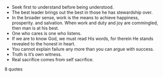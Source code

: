  - Seek first to understand before being understood.
 - The best leader brings out the best in those he has stewardship over.
 - In the broader sense, work is the means to achieve happiness, prosperity. and salvation. When work and duty and joy are commingled, then man is at his best.
 - One who cares is one who listens.
 - If we are to know God, we must read His words, for therein He stands revealed to the honest in heart.
 - You cannot explain failure any more than you can argue with success.
 - Truth is it’s own witness.
 - Real sacrifice comes from self sacrifice.

8 quotes